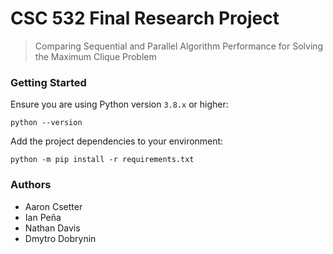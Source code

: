 # CSC 532 Final Research Project
> Comparing Sequential and Parallel Algorithm Performance for Solving the Maximum Clique Problem
 
### Getting Started
Ensure you are using Python version `3.8.x` or higher:
```commandline
python --version
```

Add the project dependencies to your environment:
```commandline
python -m pip install -r requirements.txt
```

### Authors
* Aaron Csetter
* Ian Peña
* Nathan Davis
* Dmytro Dobrynin
